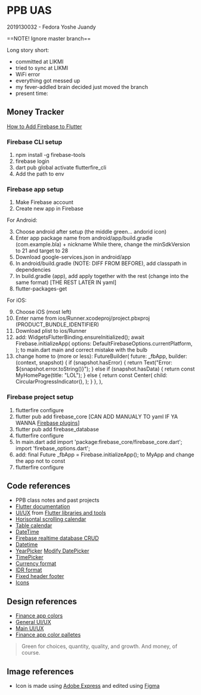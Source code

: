 # PPB UAS

2019130032 - Fedora Yoshe Juandy

==NOTE! Ignore master branch==

Long story short:

- committed at LIKMI
- tried to sync at LIKMI
- WiFi error
- everything got messed up
- my fever-addled brain decided just moved the branch
- present time:

## Money Tracker

[How to Add Firebase to Flutter](https://firebase.google.com/docs/flutter/setup?platform=ios#available-plugins)

### Firebase CLI setup

1. npm install -g firebase-tools
2. firebase login
3. dart pub global activate flutterfire_cli
4. Add the path to env

### Firebase app setup

1. Make Firebase account
2. Create new app in Firebase

For Android:

3. Choose android after setup (the middle green... andorid icon)
4. Enter app package name from android/app/build.gradle (com.example.bla) + nickname
While there, change the minSdkVersion to 21 and target to 28
5. Download google-services.json in android/app
6. In android/build.gradle (NOTE: DIFF FROM BEFORE), add classpath in dependencies
7. In build.gradle (app), add apply together with the rest (change into the same format)
[THE REST LATER IN yaml]
8. flutter-packages-get

For iOS:

9. Choose iOS (most left)
10. Enter name from ios/Runner.xcodeproj/project.pbxproj (PRODUCT_BUNDLE_IDENTIFIER)
11. Download plist to ios/Runner
12. add:
    WidgetsFlutterBinding.ensureInitialized();
    await Firebase.initializeApp(
        options: DefaultFirebaseOptions.currentPlatform,
    );
    to main.dart main and correct mistake with the bulb
13. change home to (more or less):
    FutureBuilder(
        future: _fbApp,
        builder: (context, snapshot) {
          if (snapshot.hasError) {
            return Text("Error:  ${snapshot.error.toString()}");
          } else if (snapshot.hasData) {
            return const MyHomePage(title: "LOL");
          } else {
            return const Center(
              child: CircularProgressIndicator(),
            );
          }
        },
      ),

### Firebase project setup

1. flutterfire configure
2. flutter pub add firebase_core [CAN ADD MANUALY TO yaml IF YA WANNA <a href="https://firebase.google.com/docs/flutter/setup?platform=ios#available-plugins">Firebase plugins</a>]
3. flutter pub add firebase_database
4. flutterfire configure
5. In main.dart add
    import 'package:firebase_core/firebase_core.dart';
    import 'firebase_options.dart';
6. add:
    final Future<FirebaseApp> _fbApp = Firebase.initializeApp();
    to MyApp and change the app not to const
7. flutterfire configure

## Code references

- PPB class notes and past projects
- <a href="https://docs.flutter.dev/">Flutter documentation</a>
- <a href="https://flutterawesome.com/budget-tracker-app-ui-with-flutter/">UI/UX</a> from <a href="https://flutterawesome.com/">Flutter libraries and tools</a>
- <a href="https://stackoverflow.com/questions/71690214/how-do-construct-a-horizontally-scrollable-calendar-in-my-appbar-with-flutter">Horisontal scrolling calendar</a>
- <a href="https://pub.dev/packages/table_calendar">Table calendar</a>
- <a href="https://codingzest.com/firebase-realtime-database-crud-operations-for-flutter-project/">DateTime</a>
- <a href="https://codingzest.com/firebase-realtime-database-crud-operations-for-flutter-project/">Firebase realtime database CRUD</a>
- <a href="https://stackoverflow.com/questions/51420559/get-last-month-date-in-flutter-dart">Datetime</a>
- <a href="https://stackoverflow.com/questions/62022135/how-to-only-display-the-year-in-datepicker-for-flutter">YearPicker</a>
<a href="https://www.flutterbeads.com/change-date-picker-color-in-flutter/">Modify DatePicker</a>
- <a href="https://www.youtube.com/watch?v=3wsIBoyKmdA">TimePicker</a>
- <a href="https://stackoverflow.com/questions/14865568/currency-format-in-dart">Currency format</a>
- <a href="https://galangaji.medium.com/5-flutter-tutorial-cara-mudah-format-rupiah-pada-dart-c1711621e648">IDR format</a>
- <a href="https://stackoverflow.com/questions/54027270/how-to-create-a-scroll-view-with-fixed-footer-with-flutter">Fixed header footer</a>
- <a href="https://www.youtube.com/watch?v=eMHbgIgJyUQ">Icons</a>

## Design references

- <a href="https://uxdesign.cc/3-colors-for-financial-applications-ec75c806e454">Finance app colors</a>
- <a href="https://dribbble.com/tags/expense_tracker">General UI/UX</a>
- <a href="https://www.behance.net/gallery/79266823/Budget-tracker-App-UI-kit">Main UI/UX</a>
- <a href="https://www.crazyegg.com/blog/color-palettes-financial/">Finance app color palletes</a>

> Green for choices, quantity, quality, and growth. And money, of course.

## Image references

- Icon is made using <a href="https://express.adobe.com/express-apps/logo-maker">Adobe Express</a> and edited using <a href="https://www.figma.com/">Figma</a>
